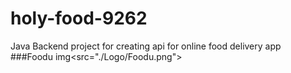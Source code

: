 # holy-food-9262
Java Backend project for creating api for online food delivery app 
###Foodu
img<src="./Logo/Foodu.png">
